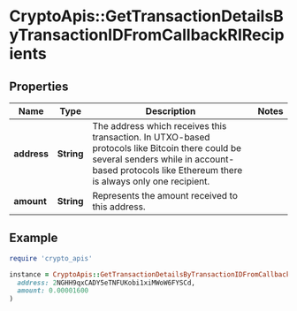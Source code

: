 # CryptoApis::GetTransactionDetailsByTransactionIDFromCallbackRIRecipients

## Properties

| Name | Type | Description | Notes |
| ---- | ---- | ----------- | ----- |
| **address** | **String** | The address which receives this transaction. In UTXO-based protocols like Bitcoin there could be several senders while in account-based protocols like Ethereum there is always only one recipient. |  |
| **amount** | **String** | Represents the amount received to this address. |  |

## Example

```ruby
require 'crypto_apis'

instance = CryptoApis::GetTransactionDetailsByTransactionIDFromCallbackRIRecipients.new(
  address: 2NGHH9qxCADY5eTNFUKobi1xiMWoW6FYSCd,
  amount: 0.00001600
)
```

